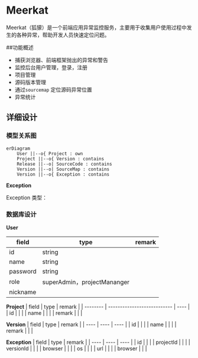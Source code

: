 # Meerkat

Meerkat（狐獴）是一个前端应用异常监控服务，主要用于收集用户使用过程中发生的各种异常，帮助开发人员快速定位问题。

##功能概述

* 捕获浏览器、前端框架抛出的异常和警告
* 监控后台用户管理，登录，注册
* 项目管理
* 源码版本管理
* 通过`sourcemap` 定位源码异常位置
* 异常统计



## 详细设计

### 模型关系图

```mermaid
erDiagram
    User ||--o{ Project : own
    Project ||--o{ Version : contains
    Release ||--o| SourceCode : contains
    Version ||--o| SourceMap : contains
    Version ||--o{ Exception : contains 

```

**Exception**

Exception 类型：



### 数据库设计

**User**

| field | type | remark |
| -------- | --------------------------- | ---- |
| id       | string                      |      |
| name     | string                      |      |
| password | string                      |      |
| role     | superAdmin，projectMananger |      |
| nickname |                             |      |

**Project**
| field | type | remark |
| -------- | --------------------------- | ---- |
| id       |                             |      |
| name     |                             |      |
| remark |                             |      |

**Version**
| field | type | remark |
| ---- | ---- | ---- |
| id |      |      |
| name |      |      |
| remark |      |      |

**Exception**
| field | type | remark |
| ---- | ---- | ---- |
| id |      |      |
| projectId |      |      |
| versionId |      |      |
| browser |      |      |
| os |      |      |
| url |      |      |
| browser |      |      |